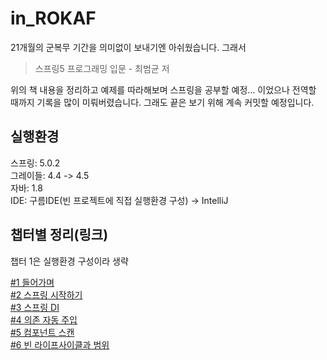 # in_ROKAF
21개월의 군복무 기간을 의미없이 보내기엔 아쉬웠습니다. 그래서

> 스프링5 프로그래밍 입문 - 최범균 저

위의 책 내용을 정리하고 예제를 따라해보며 스프링을 공부할 예정... 이었으나 전역할 때까지 기록을 많이 미뤄버렸습니다.
그래도 끝은 보기 위해 계속 커밋할 예정입니다.

## 실행환경
스프링: 5.0.2<br>
그레이들: 4.4 -> 4.5<br>
자바: 1.8<br>
IDE: 구름IDE(빈 프로젝트에 직접 실행환경 구성) -> IntelliJ<br>

## 챕터별 정리(링크)
챕터 1은 실행환경 구성이라 생략<br>

[#1 들어가며](#)<br>
[#2 스프링 시작하기](./project_ch02/ch02.md)<br>
[#3 스프링 DI](./project_ch03/ch03.md)<br>
[#4 의존 자동 주입](./project_ch04/ch04.md)<br>
[#5 컴포넌트 스캔](./project_ch05/ch05.md)<br>
[#6 빈 라이프사이클과 범위](./project_ch06/ch06.md)<br>
